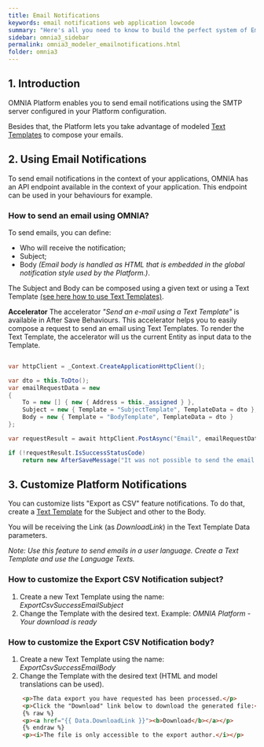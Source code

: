 ```yaml
---
title: Email Notifications
keywords: email notifications web application lowcode
summary: "Here's all you need to know to build the perfect system of Email Notifications for your web applications."
sidebar: omnia3_sidebar
permalink: omnia3_modeler_emailnotifications.html
folder: omnia3
---
```


## 1. Introduction

OMNIA Platform enables you to send email notifications using the SMTP server configured in your Platform configuration.

Besides that, the Platform lets you take advantage of modeled [Text Templates](/omnia3_modeler_texttemplates.html) to compose your emails.

## 2. Using Email Notifications

To send email notifications in the context of your applications, OMNIA has an API endpoint available in the context of your application.
This endpoint can be used in your behaviours for example.

### How to send an email using OMNIA?

To send emails, you can define:

- Who will receive the notification;
- Subject;
- Body _(Email body is handled as HTML that is embedded in the global notification style used by the Platform.)_.

The Subject and Body can be composed using a given text or using a Text Template [(see here how to use Text Templates)](/omnia3_modeler_texttemplates.html).

**Accelerator**
The accelerator _"Send an e-mail using a Text Template"_ is available in After Save Behaviours. This accelerator helps you to easily compose a request to send an email using Text Templates. To render the Text Template, the accelerator will us the current Entity as input data to the Template.

```C#

var httpClient = _Context.CreateApplicationHttpClient();

var dto = this.ToDto();
var emailRequestData = new
{
    To = new [] { new { Address = this._assigned } },
    Subject = new { Template = "SubjectTemplate", TemplateData = dto },
    Body = new { Template = "BodyTemplate", TemplateData = dto }
};

var requestResult = await httpClient.PostAsync("Email", emailRequestData);

if (!requestResult.IsSuccessStatusCode)
    return new AfterSaveMessage("It was not possible to send the email notification.", AfterSaveMessageType.Warning);

```

## 3. Customize Platform Notifications

You can customize lists "Export as CSV" feature notifications.
To do that, create a [Text Template](/omnia3_modeler_texttemplates.html) for the Subject and other to the Body.

You will be receiving the Link (as _DownloadLink_) in the Text Template Data parameters.

_Note: Use this feature to send emails in a user language. Create a Text Template and use the Language Texts._

### How to customize the Export CSV Notification subject?

1.  Create a new Text Template using the name: _ExportCsvSuccessEmailSubject_
2.  Change the Template with the desired text. Example: _OMNIA Platform - Your download is ready_

### How to customize the Export CSV Notification body?

1.  Create a new Text Template using the name: _ExportCsvSuccessEmailBody_
2.  Change the Template with the desired text (HTML and model translations can be used).

```HTML
    <p>The data export you have requested has been processed.</p>
    <p>Click the "Download" link below to download the generated file:</p>
    {% raw %}
    <p><a href="{{ Data.DownloadLink }}"><b>Download</b></a></p>
    {% endraw %}
    <p><i>The file is only accessible to the export author.</i></p>
```
